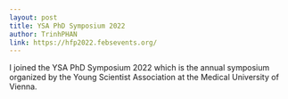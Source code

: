 ```yaml
---
layout: post
title: YSA PhD Symposium 2022
author: TrinhPHAN
link: https://hfp2022.febsevents.org/
---
```


I joined the YSA PhD Symposium 2022 which is the annual symposium organized by the Young Scientist Association at the Medical University of Vienna.